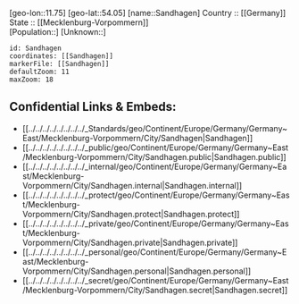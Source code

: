 ﻿---
location: [54.05,11.75] 
mapzoom: [7,12] 
mapmarker: city 
type: City
tags:
- geo/City


SpocWebEntityId: 33930
isDeleted: false
confidential: public

---
[geo-lon::11.75] 
[geo-lat::54.05] 
[name::Sandhagen] 
Country :: [[Germany]]  
State :: [[Mecklenburg-Vorpommern]]  
[Population::] 
[Unknown::] 


```leaflet
id: Sandhagen
coordinates: [[Sandhagen]] 
markerFile: [[Sandhagen]] 
defaultZoom: 11 
maxZoom: 18
```


## Confidential Links & Embeds: 
- [[../../../../../../../../_Standards/geo/Continent/Europe/Germany/Germany~East/Mecklenburg-Vorpommern/City/Sandhagen|Sandhagen]] 
- [[../../../../../../../../_public/geo/Continent/Europe/Germany/Germany~East/Mecklenburg-Vorpommern/City/Sandhagen.public|Sandhagen.public]] 
- [[../../../../../../../../_internal/geo/Continent/Europe/Germany/Germany~East/Mecklenburg-Vorpommern/City/Sandhagen.internal|Sandhagen.internal]] 
- [[../../../../../../../../_protect/geo/Continent/Europe/Germany/Germany~East/Mecklenburg-Vorpommern/City/Sandhagen.protect|Sandhagen.protect]] 
- [[../../../../../../../../_private/geo/Continent/Europe/Germany/Germany~East/Mecklenburg-Vorpommern/City/Sandhagen.private|Sandhagen.private]] 
- [[../../../../../../../../_personal/geo/Continent/Europe/Germany/Germany~East/Mecklenburg-Vorpommern/City/Sandhagen.personal|Sandhagen.personal]] 
- [[../../../../../../../../_secret/geo/Continent/Europe/Germany/Germany~East/Mecklenburg-Vorpommern/City/Sandhagen.secret|Sandhagen.secret]] 
